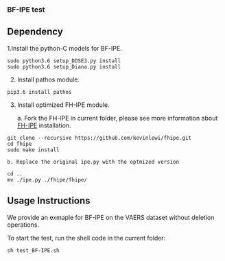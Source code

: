 ### BF-IPE test


## Dependency

1.Install the python-C models for BF-IPE.

```  
sudo python3.6 setup_DDSE3.py install
sudo python3.6 setup_Diana.py install
```

2. Install pathos module.

```
pip3.6 install pathos
```

3. Install optimized FH-IPE module. 

	a. Fork the FH-IPE in current folder, please see more information about [FH-IPE](https://github.com/kevinlewi/fhipe.git) installation.
``` 
git clone --recursive https://github.com/kevinlewi/fhipe.git
cd fhipe
sudo make install
```

	b. Replace the original ipe.py with the optmized version

```
cd ..
mv ./ipe.py ./fhipe/fhipe/
```

## Usage Instructions


We provide an exmaple for BF-IPE on the VAERS dataset without deletion operations.

To start the test, run the shell code in the current folder:

```sh test_BF-IPE.sh```
